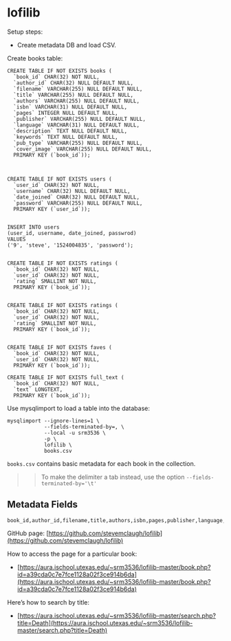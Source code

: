 # lofilib

Setup steps:

- Create metadata DB and load CSV.

Create books table:

```
CREATE TABLE IF NOT EXISTS books (
  `book_id` CHAR(32) NOT NULL,
  `author_id` CHAR(32) NULL DEFAULT NULL,
  `filename` VARCHAR(255) NULL DEFAULT NULL,
  `title` VARCHAR(255) NULL DEFAULT NULL,
  `authors` VARCHAR(255) NULL DEFAULT NULL,
  `isbn` VARCHAR(31) NULL DEFAULT NULL,
  `pages` INTEGER NULL DEFAULT NULL,
  `publisher` VARCHAR(255) NULL DEFAULT NULL,
  `language` VARCHAR(31) NULL DEFAULT NULL,
  `description` TEXT NULL DEFAULT NULL,
  `keywords` TEXT NULL DEFAULT NULL,
  `pub_type` VARCHAR(255) NULL DEFAULT NULL,
  `cover_image` VARCHAR(255) NULL DEFAULT NULL,
  PRIMARY KEY (`book_id`));



CREATE TABLE IF NOT EXISTS users (
  `user_id` CHAR(32) NOT NULL,
  `username` CHAR(32) NULL DEFAULT NULL,
  `date_joined` CHAR(32) NULL DEFAULT NULL,
  `password` VARCHAR(255) NULL DEFAULT NULL,
  PRIMARY KEY (`user_id`));


INSERT INTO users
(user_id, username, date_joined, passwrod)
VALUES
('9', 'steve', '1524004835', 'password');


CREATE TABLE IF NOT EXISTS ratings (
  `book_id` CHAR(32) NOT NULL,
  `user_id` CHAR(32) NOT NULL,
  `rating` SMALLINT NOT NULL,
  PRIMARY KEY (`book_id`));


CREATE TABLE IF NOT EXISTS ratings (
  `book_id` CHAR(32) NOT NULL,
  `user_id` CHAR(32) NOT NULL,
  `rating` SMALLINT NOT NULL,
  PRIMARY KEY (`book_id`));


CREATE TABLE IF NOT EXISTS faves (
  `book_id` CHAR(32) NOT NULL,
  `user_id` CHAR(32) NOT NULL,
  PRIMARY KEY (`book_id`));

CREATE TABLE IF NOT EXISTS full_text (
  `book_id` CHAR(32) NOT NULL,
  `text` LONGTEXT,
  PRIMARY KEY (`book_id`));

```






Use mysqlimport to load a table into the database:

```
mysqlimport --ignore-lines=1 \
            --fields-terminated-by=, \
            --local -u srm3536 \
            -p \
            lofilib \
            books.csv
```

`books.csv` contains basic metadata for each book in the collection.

>> To make the delimiter a tab instead, use the option `--fields-terminated-by='\t'`

<!--
From http://chriseiffel.com/everything-linux/how-to-import-a-large-csv-file-to-mysql/
https://stackoverflow.com/questions/3635166/how-to-import-csv-file-to-mysql-table
-->


## Metadata Fields

```
book_id,author_id,filename,title,authors,isbn,pages,publisher,language,description,keywords,pub_type,cover_image
```

GitHub page: [https://github.com/stevemclaugh/lofilib](https://github.com/stevemclaugh/lofilib)


How to access the page for a particular book:
- [https://aura.ischool.utexas.edu/~srm3536/lofilib-master/book.php?id=a39cda0c7e7fce1128a02f3ce914b6da](https://aura.ischool.utexas.edu/~srm3536/lofilib-master/book.php?id=a39cda0c7e7fce1128a02f3ce914b6da)

Here’s how to search by title:
- [https://aura.ischool.utexas.edu/~srm3536/lofilib-master/search.php?title=Death](https://aura.ischool.utexas.edu/~srm3536/lofilib-master/search.php?title=Death)
